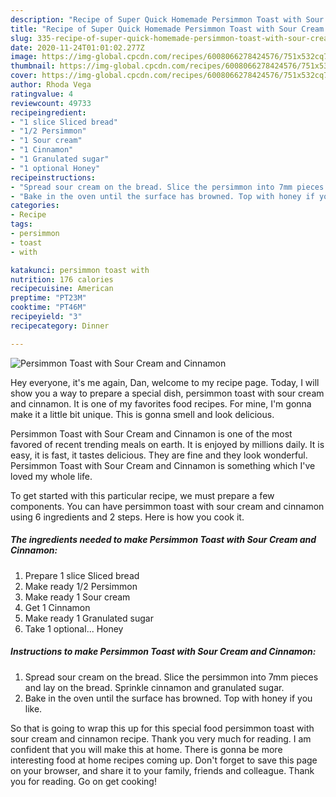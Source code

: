 ```yaml
---
description: "Recipe of Super Quick Homemade Persimmon Toast with Sour Cream and Cinnamon"
title: "Recipe of Super Quick Homemade Persimmon Toast with Sour Cream and Cinnamon"
slug: 335-recipe-of-super-quick-homemade-persimmon-toast-with-sour-cream-and-cinnamon
date: 2020-11-24T01:01:02.277Z
image: https://img-global.cpcdn.com/recipes/6008066278424576/751x532cq70/persimmon-toast-with-sour-cream-and-cinnamon-recipe-main-photo.jpg
thumbnail: https://img-global.cpcdn.com/recipes/6008066278424576/751x532cq70/persimmon-toast-with-sour-cream-and-cinnamon-recipe-main-photo.jpg
cover: https://img-global.cpcdn.com/recipes/6008066278424576/751x532cq70/persimmon-toast-with-sour-cream-and-cinnamon-recipe-main-photo.jpg
author: Rhoda Vega
ratingvalue: 4
reviewcount: 49733
recipeingredient:
- "1 slice Sliced bread"
- "1/2 Persimmon"
- "1 Sour cream"
- "1 Cinnamon"
- "1 Granulated sugar"
- "1 optional Honey"
recipeinstructions:
- "Spread sour cream on the bread. Slice the persimmon into 7mm pieces and lay on the bread. Sprinkle cinnamon and granulated sugar."
- "Bake in the oven until the surface has browned. Top with honey if you like."
categories:
- Recipe
tags:
- persimmon
- toast
- with

katakunci: persimmon toast with 
nutrition: 176 calories
recipecuisine: American
preptime: "PT23M"
cooktime: "PT46M"
recipeyield: "3"
recipecategory: Dinner

---
```



![Persimmon Toast with Sour Cream and Cinnamon](https://img-global.cpcdn.com/recipes/6008066278424576/751x532cq70/persimmon-toast-with-sour-cream-and-cinnamon-recipe-main-photo.jpg)

Hey everyone, it's me again, Dan, welcome to my recipe page. Today, I will show you a way to prepare a special dish, persimmon toast with sour cream and cinnamon. It is one of my favorites food recipes. For mine, I'm gonna make it a little bit unique. This is gonna smell and look delicious.



Persimmon Toast with Sour Cream and Cinnamon is one of the most favored of recent trending meals on earth. It is enjoyed by millions daily. It is easy, it is fast, it tastes delicious. They are fine and they look wonderful. Persimmon Toast with Sour Cream and Cinnamon is something which I've loved my whole life.


To get started with this particular recipe, we must prepare a few components. You can have persimmon toast with sour cream and cinnamon using 6 ingredients and 2 steps. Here is how you cook it.

<!--inarticleads1-->

##### The ingredients needed to make Persimmon Toast with Sour Cream and Cinnamon:

1. Prepare 1 slice Sliced bread
1. Make ready 1/2 Persimmon
1. Make ready 1 Sour cream
1. Get 1 Cinnamon
1. Make ready 1 Granulated sugar
1. Take 1 optional... Honey




<!--inarticleads2-->

##### Instructions to make Persimmon Toast with Sour Cream and Cinnamon:

1. Spread sour cream on the bread. Slice the persimmon into 7mm pieces and lay on the bread. Sprinkle cinnamon and granulated sugar.
1. Bake in the oven until the surface has browned. Top with honey if you like.




So that is going to wrap this up for this special food persimmon toast with sour cream and cinnamon recipe. Thank you very much for reading. I am confident that you will make this at home. There is gonna be more interesting food at home recipes coming up. Don't forget to save this page on your browser, and share it to your family, friends and colleague. Thank you for reading. Go on get cooking!
